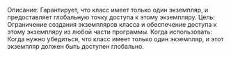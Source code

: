 Описание: Гарантирует, что класс имеет только один экземпляр, и предоставляет глобальную точку доступа к этому экземпляру.
Цель: Ограничение создания экземпляров класса и обеспечение доступа к этому экземпляру из любой части программы.
Когда использовать: Когда нужно убедиться, что класс имеет только один экземпляр, и этот экземпляр должен быть доступен глобально.